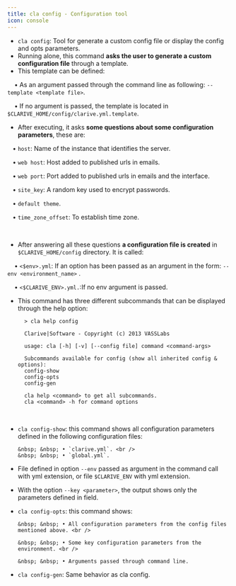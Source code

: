```yaml
---
title: cla config - Configuration tool
icon: console
---
```

* `cla config`:  Tool for generate a custom config file or display the config and opts parameters. 
* Running alone, this command **asks the user to generate a custom configuration file** through a template.
* This template can be defined:  <br />
     
&nbsp; &nbsp; • As an argument passed through the command line as following: `--template <template file>`. <br />

&nbsp; &nbsp; • If no argument is passed, the template is located in `$CLARIVE_HOME/config/clarive.yml.template`. <br/>

* After executing, it asks **some questions about some configuration parameters**, these are: <br />

&nbsp; &nbsp;• `host`: Name of the instance that identifies the server. <br />

&nbsp; &nbsp;• `web host`: Host added to published urls in emails. <br />

&nbsp; &nbsp;• `web port`: Port added to published urls in emails and the interface. <br />

&nbsp; &nbsp;• `site_key`: A random key used to encrypt passwords. <br />

&nbsp; &nbsp;• `default theme`.  <br />

&nbsp; &nbsp;•  `time_zone_offset`: To establish time zone.

<br/>

* After answering all these questions **a configuration file is created** in `$CLARIVE_HOME/config` directory. It is  called: <br />

&nbsp; &nbsp; • `<$env>.yml`: If an option has been passed as an argument in the form: `--env <environment_name>` . <br />

&nbsp; &nbsp; • `<$CLARIVE_ENV>.yml.`:If no env argument is passed. <br />

* This command has three different subcommands that can be displayed through the help option:
            
        > cla help config

        Clarive|Software - Copyright (c) 2013 VASSLabs

        usage: cla [-h] [-v] [--config file] command <command-args>

        Subcommands available for config (show all inherited config & options):
        config-show
        config-opts
        config-gen

        cla help <command> to get all subcommands.
        cla <command> -h for command options

<br/>

* `cla config-show`: this command shows all configuration parameters defined in the following configuration files:  <br />

      &nbsp; &nbsp; • `clarive.yml`. <br />
      &nbsp; &nbsp; • `global.yml`.

* File defined in option `--env` passed as argument in the command call with yml extension, or file `$CLARIVE_ENV` with yml extension.
* With the option `--key <parameter>`, the output shows only the parameters defined in <parameter> field.    
* `cla config-opts`: this command shows: <br />

      &nbsp; &nbsp; • All configuration parameters from the config files mentioned above. <br />

      &nbsp; &nbsp; • Some key configuration parameters from the environment. <br />

      &nbsp; &nbsp; • Arguments passed through command line.

* `cla config-gen`: Same behavior as cla config.

